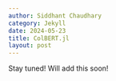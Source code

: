 ```yaml
---
author: Siddhant Chaudhary 
category: Jekyll
date: 2024-05-23
title: ColBERT.jl
layout: post 
---
```


Stay tuned! Will add this soon!
